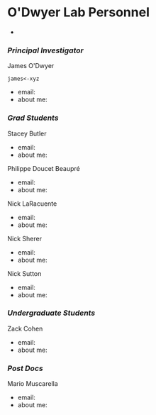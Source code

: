 # O'Dwyer Lab Personnel
-

### _Principal Investigator_

James O'Dwyer

```james<-xyz```

+ email:
+ about me:


### _Grad Students_

Stacey Butler

+ email:
+ about me:


Philippe Doucet Beaupré

+ email:
+ about me:

Nick LaRacuente

+ email:
+ about me:

Nick Sherer

+ email:
+ about me:

Nick Sutton

+ email:
+ about me:



### _Undergraduate Students_

Zack Cohen

+ email:
+ about me:



### _Post Docs_

Mario Muscarella

+ email:
+ about me:


